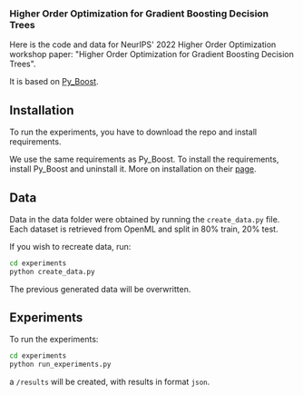 ### Higher Order Optimization for Gradient Boosting Decision Trees

Here is the code and data for NeurIPS' 2022 Higher Order Optimization workshop paper: "Higher Order Optimization for Gradient Boosting Decision Trees".

It is based on [Py_Boost](https://github.com/sb-ai-lab/Py-Boost). 

## Installation

To run the experiments, you have to download the repo and install requirements.

We use the same requirements as Py_Boost. To install the requirements, install Py_Boost and uninstall it. More on installation on their [page](https://github.com/sb-ai-lab/Py-Boost). 


## Data

Data in the data folder were obtained by running the `create_data.py` file. Each dataset is retrieved from OpenML and split in 80% train, 20% test.

If you wish to recreate data, run:
```bash
cd experiments
python create_data.py
```

The previous generated data will be overwritten.

## Experiments

To run the experiments:
```bash
cd experiments
python run_experiments.py
```
a `/results` will be created, with results in format `json`. 

